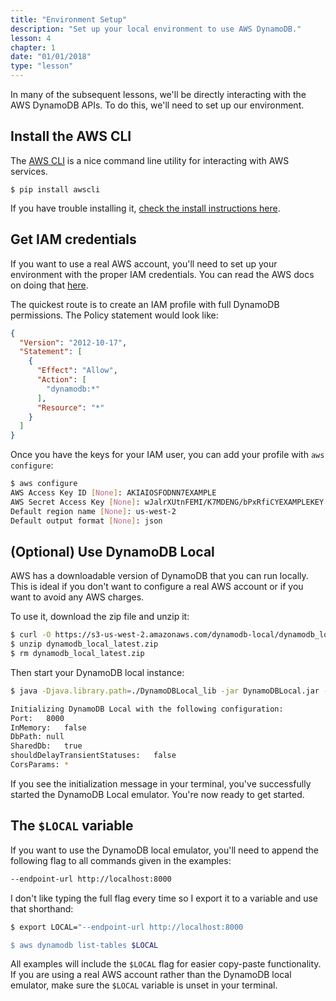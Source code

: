 ```yaml
---
title: "Environment Setup"
description: "Set up your local environment to use AWS DynamoDB."
lesson: 4
chapter: 1
date: "01/01/2018"
type: "lesson"
---
```


In many of the subsequent lessons, we'll be directly interacting with the AWS DynamoDB APIs. To do this, we'll need to set up our environment.

## Install the AWS CLI

The [AWS CLI](https://aws.amazon.com/cli/) is a nice command line utility for interacting with AWS services. 

```
$ pip install awscli
```

If you have trouble installing it, [check the install instructions here](http://docs.aws.amazon.com/cli/latest/userguide/installing.html).

## Get IAM credentials

If you want to use a real AWS account, you'll need to set up your environment with the proper IAM credentials. You can read the AWS docs on doing that [here](https://docs.aws.amazon.com/cli/latest/userguide/cli-chap-getting-started.html#cli-quick-configuration).

The quickest route is to create an IAM profile with full DynamoDB permissions. The Policy statement would look like:

```json
{
  "Version": "2012-10-17",
  "Statement": [
    {
      "Effect": "Allow",
      "Action": [
        "dynamodb:*"
      ],
      "Resource": "*"
    }
  ]
}
```

Once you have the keys for your IAM user, you can add your profile with `aws configure`:

```bash
$ aws configure
AWS Access Key ID [None]: AKIAIOSFODNN7EXAMPLE
AWS Secret Access Key [None]: wJalrXUtnFEMI/K7MDENG/bPxRfiCYEXAMPLEKEY
Default region name [None]: us-west-2
Default output format [None]: json
```


## (Optional) Use DynamoDB Local

AWS has a downloadable version of DynamoDB that you can run locally. This is ideal if you don't want to configure a real AWS account or if you want to avoid any AWS charges.

To use it, download the zip file and unzip it:

```bash
$ curl -O https://s3-us-west-2.amazonaws.com/dynamodb-local/dynamodb_local_latest.zip
$ unzip dynamodb_local_latest.zip
$ rm dynamodb_local_latest.zip
```

Then start your DynamoDB local instance:

```bash
$ java -Djava.library.path=./DynamoDBLocal_lib -jar DynamoDBLocal.jar -sharedDb

Initializing DynamoDB Local with the following configuration:
Port:	8000
InMemory:	false
DbPath:	null
SharedDb:	true
shouldDelayTransientStatuses:	false
CorsParams:	*
```

If you see the initialization message in your terminal, you've successfully started the DynamoDB Local emulator. You're now ready to get started.

## The `$LOCAL` variable

If you want to use the DynamoDB local emulator, you'll need to append the following flag to all commands given in the examples:

```bash
--endpoint-url http://localhost:8000
```

I don't like typing the full flag every time so I export it to a variable and use that shorthand:

```bash
$ export LOCAL="--endpoint-url http://localhost:8000

$ aws dynamodb list-tables $LOCAL
```

All examples will include the `$LOCAL` flag for easier copy-paste functionality. If you are using a real AWS account rather than the DynamoDB local emulator, make sure the `$LOCAL` variable is unset in your terminal.

